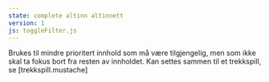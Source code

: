```yaml
---
state: complete altinn altinnett
version: 1
js: toggleFilter.js
---
```

Brukes til mindre prioritert innhold som må være tilgjengelig, men som ikke skal ta fokus bort fra resten av innholdet. Kan settes sammen til et trekkspill, se
[trekkspill.mustache]
